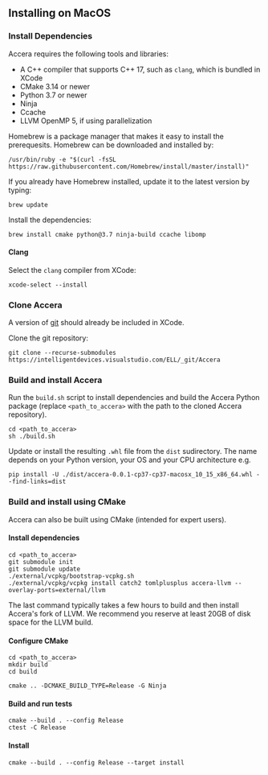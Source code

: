 [//]: # (Project: Accera)

## Installing on MacOS

### Install Dependencies

Accera requires the following tools and libraries:
* A C++ compiler that supports C++ 17, such as `clang`, which is bundled in XCode
* CMake 3.14 or newer
* Python 3.7 or newer
* Ninja
* Ccache
* LLVM OpenMP 5, if using parallelization

Homebrew is a package manager that makes it easy to install the prerequesits. Homebrew can be downloaded and installed by:

```
/usr/bin/ruby -e "$(curl -fsSL https://raw.githubusercontent.com/Homebrew/install/master/install)"
```

If you already have Homebrew installed, update it to the latest version by typing:

```
brew update
```

Install the dependencies:

```
brew install cmake python@3.7 ninja-build ccache libomp
```

#### Clang

Select the `clang` compiler from XCode:

```
xcode-select --install
```

### Clone Accera

A version of [git](https://git-scm.com/download) should already be included in XCode.

Clone the git repository:

```
git clone --recurse-submodules https://intelligentdevices.visualstudio.com/ELL/_git/Accera
```

### Build and install Accera

Run the `build.sh` script to install dependencies and build the Accera Python package (replace `<path_to_accera>` with the path to the cloned Accera repository).

```shell
cd <path_to_accera>
sh ./build.sh
```

Update or install the resulting `.whl` file from the `dist` sudirectory. The name depends on your Python version, your OS and your CPU architecture e.g.
```shell
pip install -U ./dist/accera-0.0.1-cp37-cp37-macosx_10_15_x86_64.whl --find-links=dist
```

### Build and install using CMake

Accera can also be built using CMake (intended for expert users).

#### Install dependencies

```shell
cd <path_to_accera>
git submodule init
git submodule update
./external/vcpkg/bootstrap-vcpkg.sh
./external/vcpkg/vcpkg install catch2 tomlplusplus accera-llvm --overlay-ports=external/llvm
```

The last command typically takes a few hours to build and then install Accera's fork of LLVM. We recommend you reserve at least 20GB of disk space for the LLVM build.

#### Configure CMake

```shell
cd <path_to_accera>
mkdir build
cd build

cmake .. -DCMAKE_BUILD_TYPE=Release -G Ninja
```

#### Build and run tests

```shell
cmake --build . --config Release
ctest -C Release
```

#### Install

```shell
cmake --build . --config Release --target install
```
